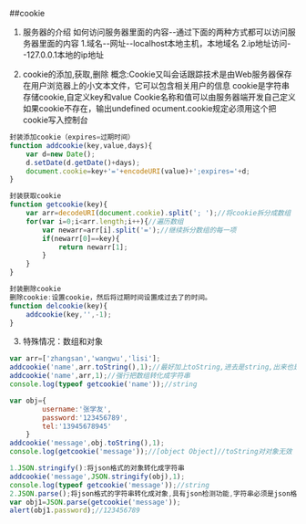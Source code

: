 ##cookie

1. 服务器的介绍
如何访问服务器里面的内容--通过下面的两种方式都可以访问服务器里面的内容
1.域名--网址--localhost本地主机，本地域名
2.ip地址访问--127.0.0.1本地的ip地址

2. cookie的添加,获取,删除
概念:Cookie又叫会话跟踪技术是由Web服务器保存在用户浏览器上的小文本文件，它可以包含相关用户的信息
cookie是字符串
存储cookie,自定义key和value
Cookie名称和值可以由服务器端开发自己定义
如果cookie不存在，输出undefined
ocument.cookie规定必须用这个把cookie写入控制台
```javascript
封装添加cookie（expires=过期时间）
function addcookie(key,value,days){
	var d=new Date();
	d.setDate(d.getDate()+days);
	document.cookie=key+'='+encodeURI(value)+';expires='+d;
}

封装获取cookie
function getcookie(key){
	var arr=decodeURI(document.cookie).split('; ');//将cookie拆分成数组
	for(var i=0;i<arr.length;i++){//遍历数组
		var newarr=arr[i].split('=');//继续拆分数组的每一项
		if(newarr[0]==key){
			return newarr[1];
		}
	}
}

封装删除cookie
删除cookie:设置cookie，然后将过期时间设置成过去了的时间。
function delcookie(key){
	addcookie(key,'',-1);
}
```

3. 特殊情况：数组和对象
```javascript
var arr=['zhangsan','wangwu','lisi'];
addcookie('name',arr.toString(),1);//最好加上toString,进去是string,出来也是string
addcookie('name',arr,1);//强行把数组转化成字符串
console.log(typeof getcookie('name'));//string

var obj={
		username:'张学友',
		password:'123456789',
		tel:'13945678945'
	}
addcookie('message',obj.toString(),1);
console.log(getcookie('message'));//[object Object]//toString对对象无效

1.JSON.stringify():将json格式的对象转化成字符串
addcookie('message',JSON.stringify(obj),1);
console.log(typeof getcookie('message'));//string
2.JSON.parse();将json格式的字符串转化成对象,具有json检测功能,字符串必须是json格式,否则报错
var obj1=JSON.parse(getcookie('message'));
alert(obj1.password);//123456789
```